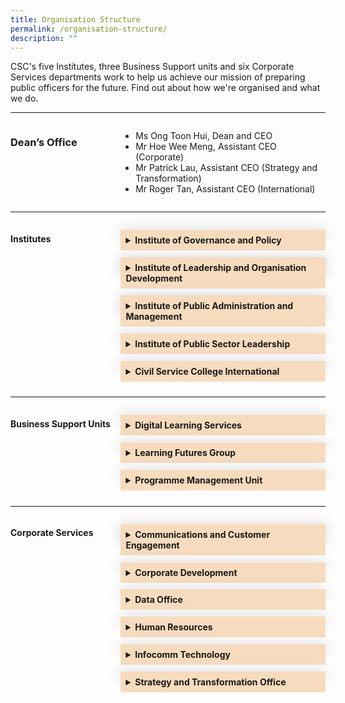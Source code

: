 ```yaml
---
title: Organisation Structure
permalink: /organisation-structure/
description: ""
---
```

<style>
	.grid-container {
	  display: grid;
	  grid-template-columns:  35% 65%;
	 
	}

	.header-left {
		text-align: left;
	
	
	}

	.Accordion-Paragraph {
	 font-size: 1em;
	 margin-left: 0.5em;
	 margin-right: 0.5em;
	 
	}
	
	summary {
		background-color: #f7dbbe;
		padding:8px;
		margin-bottom: -20px;
		font-weight: bold;
		transition: all 0.5s ease;
	}
	
	summary:hover{
		cursor: pointer;
		color: white;
		background-color: #F68B1F;
		
	}
	
	details[open] {
		background-color: #f7f0f0;

	}
	
details {
		box-shadow: 0px 0px 20px #d4d4d4;
		margin-top: 1em;
		margin-bottom: 2.2em;
	}

@media only screen and (max-width: 600px) {
	

}	
	
	
</style>
<!-- Hello there this is a HTML comment-->

<p>CSC's five Institutes, three Business Support units and six Corporate Services departments work to help us achieve our mission of preparing public officers for the future. Find out about how we're organised and what we do.                         </p>

<hr>
<div class="grid-container">
<div class="grid-child-OS-1"><h3 class="header-left">Dean’s Office</h3></div>
<div class="grid-child-OS-2">
	<ul>
	<li>Ms Ong Toon Hui, Dean and CEO</li>
	<li>Mr Hoe Wee Meng, Assistant CEO (Corporate)</li>
	<li>Mr Patrick Lau, Assistant CEO (Strategy and Transformation)</li>
	<li>Mr Roger Tan, Assistant CEO (International)</li>

</ul>
</div>
</div>


<hr>
<div class="grid-container">
	<div class="grid-child-OS-1"><h4 class="header-left">Institutes</h4>
	</div>
	<div class="grid-child-OS-2">		
<div id="myaccordion">
	<details><summary>Institute of Governance and Policy</summary>
		<p class="Accordion-Paragraph">Steward and advance public policy through research and training programmes, with emphasis on the areas of governance, public economics and social policy.</p>
	</details>
	<details><summary>Institute of Leadership and Organisation Development</summary>
		<p class="Accordion-Paragraph">Develop leadership and organisation development (OD) capabilities through research, training and consultancy, so as to enable sustainable change and transformation in the Public Service.</p></details>
	<details><summary>Institute of Public Administration and Management</summary><p class="Accordion-Paragraph">Build capabilities in the areas of service management and delivery, strategic human resource management, public finance and law, public service foundational competencies and enforcement practices.
		</p>
	</details>
	<details>
		<summary>Institute of Public Sector Leadership</summary>
		<p class="Accordion-Paragraph">Develop a pipeline of public service leaders through a suite of milestone programmes focusing on leadership development, public governance and its ethos in Singapore.</p>
	</details>
	<details><summary>Civil Service College International</summary>
		<p class="Accordion-Paragraph">Build strategic partnerships through the sharing of Singapore’s public service experience and best practices with the wider global community.</p>
	</details>

</div>
</div>
</div>
<hr>
<div class="grid-container">
	<div class="grid-child-OS-1">
		<h4 class="header-left">Business Support Units</h4>
	 </div>
<div class="grid-child-OS-2">
	<!-- Below here will be the 3 Business Support unit accordians-->
	<div id="myaccordion">
		<details>
			<summary>Digital Learning Services</summary>
			<p class="Accordion-Paragraph">Drive and enable digital learning for an integrated and seamless learning experience.</p>
		</details>
		<details>
			<summary>Learning Futures Group</summary>
			<p class="Accordion-Paragraph">Nurture conditions for continual experimentation and innovation in learning design and technology.</p>
		</details>
		<details>
		<summary>Programme Management Unit</summary>
		<p class="Accordion-Paragraph">Partner institutes to provide end-to-end administrative and logistics support for training programmes and other forms of learning interventions so that learners enjoy a seamless experience in their learning journey.</p>
		</details>
		
	  
 </div>
</div>
</div>
	

<hr>
<div class="grid-container">
	<div class="grid-child-OS-1">
		<h4>Corporate Services</h4>
  </div>
	  <div class="grid-child-OS-2">
	<div id="myaccordion">
  <details><summary>Communications and Customer Engagement</summary><p class="Accordion-Paragraph">Steward corporate identity and customer intelligence, as well as communication and customer engagement with public agencies and public officers.</p></details>
		<details><summary>Corporate Development</summary><p class="Accordion-Paragraph">Manage finance and procurement functions, estate and administrative matters, and resource centre.</p></details>
		<details><summary>Data Office</summary><p class="Accordion-Paragraph">Strengthen data infrastructure and expedite the growth of data capabilities.</p></details>
		<details><summary>Human Resources</summary><p class="Accordion-Paragraph">Nurture engaged and committed staff, develop professional competencies, promote best HR practices, and maintain sound corporate governance.</p></details>
		<details><summary>Infocomm Technology</summary><p class="Accordion-Paragraph">Develop technical infrastructure and harness digital technology to boost business efficiency and deliver good customer experience.</p></details>
		<details><summary>Strategy and Transformation Office</summary><p class="Accordion-Paragraph">Develop transformation strategy and roadmap, monitor progress of key projects and ensure alignment of College’s resources, including strategy, data, and business model.</p></details>
  </div>
	</div>
</div><!-- This div tag is for the grid-child-os-2-->

<!-- This div tag is for the grid-container corporate services.-->